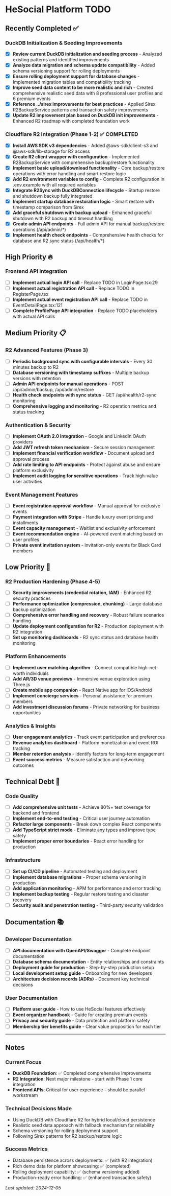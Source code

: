 # HeSocial Platform TODO

## Recently Completed ✅

### DuckDB Initialization & Seeding Improvements
- [x] **Review current DuckDB initialization and seeding process** - Analyzed existing patterns and identified improvements
- [x] **Analyze data migration and schema update compatibility** - Added schema versioning support for rolling deployments
- [x] **Ensure rolling deployment support for database changes** - Implemented migration tables and compatibility tracking
- [x] **Improve seed data content to be more realistic and rich** - Created comprehensive realistic seed data with 8 professional user profiles and 6 premium events
- [x] **Reference ../sirex improvements for best practices** - Applied Sirex R2BackupService patterns and transaction safety improvements
- [x] **Update R2 improvement plan based on DuckDB init improvements** - Enhanced R2 roadmap with completed foundation work

### Cloudflare R2 Integration (Phase 1-2) ✅ COMPLETED
- [x] **Install AWS SDK v3 dependencies** - Added @aws-sdk/client-s3 and @aws-sdk/lib-storage for R2 access
- [x] **Create R2 client wrapper with configuration** - Implemented R2BackupService with comprehensive backup/restore functionality
- [x] **Implement basic upload/download functionality** - Core backup/restore operations with error handling and smart restore logic
- [x] **Add R2 environment variables to config** - Complete R2 configuration in .env.example with all required variables
- [x] **Integrate R2Sync with DuckDBConnection lifecycle** - Startup restore and shutdown backup fully integrated
- [x] **Implement startup database restoration logic** - Smart restore with timestamp comparison from Sirex
- [x] **Add graceful shutdown with backup upload** - Enhanced graceful shutdown with R2 backup and timeout handling
- [x] **Create admin API endpoints** - Full admin API for manual backup/restore operations (/api/admin/*)
- [x] **Implement health check endpoints** - Comprehensive health checks for database and R2 sync status (/api/health/*)

## High Priority 🔥

### Frontend API Integration
- [ ] **Implement actual login API call** - Replace TODO in LoginPage.tsx:29
- [ ] **Implement actual registration API call** - Replace TODO in RegisterPage.tsx
- [ ] **Implement actual event registration API call** - Replace TODO in EventDetailPage.tsx:121
- [ ] **Complete ProfilePage API integration** - Replace TODO placeholders with actual API calls

## Medium Priority 📋

### R2 Advanced Features (Phase 3)
- [ ] **Periodic background sync with configurable intervals** - Every 30 minutes backup to R2
- [ ] **Database versioning with timestamp suffixes** - Multiple backup versions with retention
- [ ] **Admin API endpoints for manual operations** - POST /api/admin/backup, /api/admin/restore
- [ ] **Health check endpoints with sync status** - GET /api/health/r2-sync monitoring
- [ ] **Comprehensive logging and monitoring** - R2 operation metrics and status tracking

### Authentication & Security
- [ ] **Implement OAuth 2.0 integration** - Google and LinkedIn OAuth providers
- [ ] **Add JWT refresh token mechanism** - Secure session management
- [ ] **Implement financial verification workflow** - Document upload and approval process
- [ ] **Add rate limiting to API endpoints** - Protect against abuse and ensure platform exclusivity
- [ ] **Implement audit logging for sensitive operations** - Track high-value user activities

### Event Management Features
- [ ] **Event registration approval workflow** - Manual approval for exclusive events
- [ ] **Payment integration with Stripe** - Handle luxury event pricing and installments
- [ ] **Event capacity management** - Waitlist and exclusivity enforcement
- [ ] **Event recommendation engine** - AI-powered event matching based on user profiles
- [ ] **Private event invitation system** - Invitation-only events for Black Card members

## Low Priority 📝

### R2 Production Hardening (Phase 4-5)
- [ ] **Security improvements (credential rotation, IAM)** - Enhanced R2 security practices
- [ ] **Performance optimization (compression, chunking)** - Large database backup optimization
- [ ] **Comprehensive error handling and recovery** - Robust failure scenarios handling
- [ ] **Update deployment configuration for R2** - Production deployment with R2 integration
- [ ] **Set up monitoring dashboards** - R2 sync status and database health monitoring

### Platform Enhancements
- [ ] **Implement user matching algorithm** - Connect compatible high-net-worth individuals
- [ ] **Add AR/3D venue previews** - Immersive venue exploration using Three.js
- [ ] **Create mobile app companion** - React Native app for iOS/Android
- [ ] **Implement concierge services** - Personal assistance for premium members
- [ ] **Add investment discussion forums** - Private networking for business opportunities

### Analytics & Insights
- [ ] **User engagement analytics** - Track event participation and preferences
- [ ] **Revenue analytics dashboard** - Platform monetization and event ROI tracking
- [ ] **Member retention analysis** - Identify factors for long-term engagement
- [ ] **Event success metrics** - Measure satisfaction and networking outcomes

## Technical Debt 🔧

### Code Quality
- [ ] **Add comprehensive unit tests** - Achieve 80%+ test coverage for backend and frontend
- [ ] **Implement end-to-end testing** - Critical user journey automation
- [ ] **Refactor large components** - Break down complex React components
- [ ] **Add TypeScript strict mode** - Eliminate any types and improve type safety
- [ ] **Implement proper error boundaries** - React error handling for production

### Infrastructure
- [ ] **Set up CI/CD pipeline** - Automated testing and deployment
- [ ] **Implement database migrations** - Proper schema versioning in production
- [ ] **Add application monitoring** - APM for performance and error tracking
- [ ] **Implement backup testing** - Regular restore testing and disaster recovery
- [ ] **Security audit and penetration testing** - Third-party security validation

## Documentation 📚

### Developer Documentation
- [ ] **API documentation with OpenAPI/Swagger** - Complete endpoint documentation
- [ ] **Database schema documentation** - Entity relationships and constraints
- [ ] **Deployment guide for production** - Step-by-step production setup
- [ ] **Local development setup guide** - Onboarding for new developers
- [ ] **Architecture decision records (ADRs)** - Document key technical decisions

### User Documentation
- [ ] **Platform user guide** - How to use HeSocial features effectively
- [ ] **Event organizer handbook** - Guide for creating premium events
- [ ] **Privacy and security guide** - Data protection and platform safety
- [ ] **Membership tier benefits guide** - Clear value proposition for each tier

---

## Notes

### Current Focus
- **DuckDB Foundation**: ✅ Completed comprehensive improvements
- **R2 Integration**: Next major milestone - start with Phase 1 core integration
- **Frontend APIs**: Critical for user experience - should be parallel workstream

### Technical Decisions Made
- Using DuckDB with Cloudflare R2 for hybrid local/cloud persistence
- Realistic seed data approach with fallback mechanism for reliability
- Schema versioning for rolling deployment support
- Following Sirex patterns for R2 backup/restore logic

### Success Metrics
- Database persistence across deployments: ✅ (with R2 integration)
- Rich demo data for platform showcasing: ✅ (completed)
- Rolling deployment capability: ✅ (schema versioning added)
- Production-ready error handling: ✅ (enhanced transaction safety)

*Last updated: 2024-12-05*